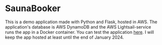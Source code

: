 # SaunaBooker

This is a demo application made with Python and Flask, hosted in AWS. The application's database is AWS DynamoDB and the AWS Lightsail-service runs the app in a Docker container. You can test the application [here](https://sauna-service.8d83590l223hm.eu-north-1.cs.amazonlightsail.com/login). I will keep the app hosted at least until the end of January 2024.